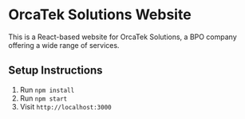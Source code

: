 # OrcaTek Solutions Website

This is a React-based website for OrcaTek Solutions, a BPO company offering a wide range of services.

## Setup Instructions

1. Run `npm install`
2. Run `npm start`
3. Visit `http://localhost:3000`
